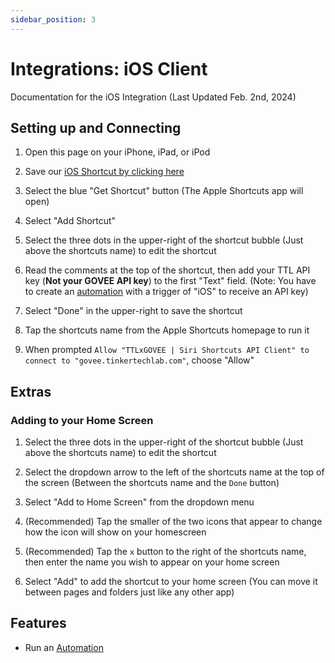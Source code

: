 ```yaml
---
sidebar_position: 3
---
```


# Integrations: iOS Client

Documentation for the iOS Integration (Last Updated Feb. 2nd, 2024)

## Setting up and Connecting

1. Open this page on your iPhone, iPad, or iPod

2. Save our [iOS Shortcut by clicking here](https://www.icloud.com/shortcuts/48a3c53f6b6347ceb9edeab703d7371c)

3. Select the blue "Get Shortcut" button (The Apple Shortcuts app will open)

4. Select "Add Shortcut"

5. Select the three dots in the upper-right of the shortcut bubble (Just above the shortcuts name) to edit the shortcut

6. Read the comments at the top of the shortcut, then add your TTL API key (**Not your GOVEE API key**) to the first "Text" field. (Note: You have to create an [automation](https://govee.tinkertechlab.com/automations) with a trigger of "iOS" to receive an API key)

7. Select "Done" in the upper-right to save the shortcut

8. Tap the shortcuts name from the Apple Shortcuts homepage to run it

9. When prompted `Allow "TTLxGOVEE | Siri Shortcuts API Client" to connect to "govee.tinkertechlab.com"`, choose "Allow"

## Extras

### Adding to your Home Screen
 
1. Select the three dots in the upper-right of the shortcut bubble (Just above the shortcuts name) to edit the shortcut

2. Select the dropdown arrow to the left of the shortcuts name at the top of the screen (Between the shortcuts name and the `Done` button)

3. Select "Add to Home Screen" from the dropdown menu

4. (Recommended) Tap the smaller of the two icons that appear to change how the icon will show on your homescreen

5. (Recommended) Tap the `x` button to the right of the shortcuts name, then enter the name you wish to appear on your home screen

6. Select "Add" to add the shortcut to your home screen (You can move it between pages and folders just like any other app)


## Features

- Run an [Automation](https://govee.tinkertechlab.com/automations)